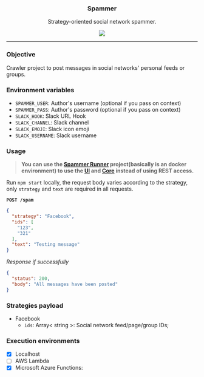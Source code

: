 <p align="center">
  <h3 align="center">Spammer</h3>
  <p align="center">Strategy-oriented social network spammer.</p>

  <p align="center">
    <a href="http://standardjs.com/">
      <img src="https://img.shields.io/badge/code%20style-standard-brightgreen.svg">
    </a>
  </p>
</p>

---

### Objective

Crawler project to post messages in social networks' personal feeds or groups.

### Environment variables

* `SPAMMER_USER`: Author's username (optional if you pass on context)
* `SPAMMER_PASS`: Author's password (optional if you pass on context)
* `SLACK_HOOK`: Slack URL Hook
* `SLACK_CHANNEL`: Slack channel
* `SLACK_EMOJI`: Slack icon emoji
* `SLACK_USERNAME`: Slack username

### Usage

> **You can use the [Spammer Runner](https://github.com/blackcapz/spammer-runner) project(basically is an docker environment) to use the [UI](https://github.com/blackcapz/spammer-ui) and [Core](https://github.com/blackcapz/spammer-core) instead of using REST access.**

Run `npm start` locally, the request body varies according to the strategy, only `strategy` and `text`  are required in all requests.

**`POST /spam`**

```json
{
  "strategy": "Facebook",
  "ids": [
    "123",
    "321"
  ],
  "text": "Testing message"
}
```

_Response if successfully_
```json
{
  "status": 200,
  "body": "All messages have been posted"
}
```

### Strategies payload

- Facebook
  + `ids`: Array< string >: Social network feed/page/group IDs;

### Execution environments

- [x] Localhost
- [ ] AWS Lambda
- [x] Microsoft Azure Functions: